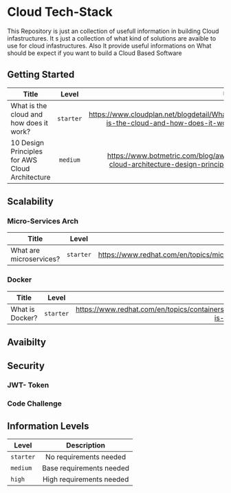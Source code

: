 # Cloud Tech-Stack
This Repository is just an collection of usefull information in building Cloud infastructures.
It s just a collection of what kind of solutions are avaible to use for cloud infastructures.
Also It provide useful informations on What should be expect if you want to build a Cloud Based Software

## Getting Started

| Title                                               | Level          |                                                            Url  |
| -------------                                       |:-------------:|                                                            -----:|
| What is the cloud and how does it work?             | `starter` | https://www.cloudplan.net/blogdetail/What-is-the-cloud-and-how-does-it-work |
| 10 Design Principles for AWS Cloud Architecture     | `medium` | https://www.botmetric.com/blog/aws-cloud-architecture-design-principles|





## Scalability 

### Micro-Services Arch
| Title                                               | Level          |                                                            Url  |
| -------------                                       |:-------------:|                                                            -----:|
| What are microservices?          | `starter` | https://www.redhat.com/en/topics/microservices |

### Docker
| Title                                               | Level          |                                                            Url  |
| -------------                                       |:-------------:|                                                            -----:|
| What is Docker?          | `starter` | https://www.redhat.com/en/topics/containers/what-is-docker |


## Avaibilty


## Security 

### JWT- Token
### Code Challenge

## Information Levels
 | Level | Description |
 | -------------|:-------------:|
 |`starter`| No requirements needed |
 |`medium`| Base requirements needed |
 |`high`| High requirements needed |
